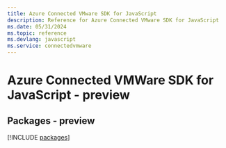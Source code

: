 ```yaml
---
title: Azure Connected VMware SDK for JavaScript
description: Reference for Azure Connected VMware SDK for JavaScript
ms.date: 05/31/2024
ms.topic: reference
ms.devlang: javascript
ms.service: connectedvmware
---
```

# Azure Connected VMWare SDK for JavaScript - preview
## Packages - preview
[!INCLUDE [packages](connected-vmware-index.md)]